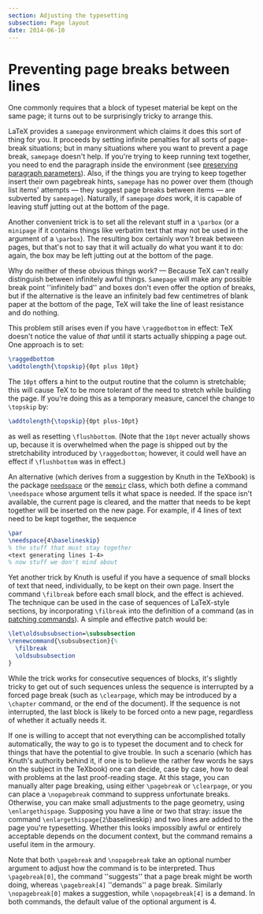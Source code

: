 ```yaml
---
section: Adjusting the typesetting
subsection: Page layout
date: 2014-06-10
---
```


# Preventing page breaks between lines

One commonly requires that a block of typeset material be kept on the
same page; it turns out to be surprisingly tricky to arrange this.

LaTeX provides a `samepage` environment which claims it
does this sort of thing for you.  It proceeds by setting infinite
penalties for all sorts of page-break situations; but in many
situations where you want to prevent a page break,
`samepage` doesn't help.  If you're trying to keep running
text together, you need to end the paragraph inside the environment
(see [preserving paragraph parameters](FAQ-paraparam.md)).
Also, if the things you are trying to keep together insert their own
pagebreak hints, `samepage` has no power over them (though
list items' attempts&nbsp;&mdash; they suggest page breaks between items&nbsp;&mdash;
are subverted by `samepage`).  Naturally, if
`samepage` _does_ work, it is capable of leaving
stuff jutting out at the bottom of the page.

Another convenient trick is to set all the relevant stuff in a
`\parbox` (or a `minipage` if it contains things like
verbatim text that may not be used in the argument of a `\parbox`).
The resulting box certainly _won't_ break between pages, but
that's not to say that it will actually do what you want it to do:
again, the box may be left jutting out at the bottom of the page.

Why do neither of these obvious things work?&nbsp;&mdash; Because TeX can't
really distinguish between infinitely awful things.
`Samepage` will make any possible break point ''infinitely
bad'' and boxes don't even offer the option of breaks, but if the
alternative is the leave an infinitely bad few centimetres of blank
paper at the bottom of the page, TeX will take the line of least
resistance and do nothing.

This problem still arises even if you have `\raggedbottom` in
effect: TeX doesn't notice the value of _that_ until it starts
actually shipping a page out.  One approach is to set:
```latex
\raggedbottom
\addtolength{\topskip}{0pt plus 10pt}
```
The `10pt` offers a hint to the output routine that the column is
stretchable; this will cause TeX to be more tolerant of the need to
stretch while building the page.  If you're doing this as a temporary
measure, cancel the change to `\topskip` by:
```latex
\addtolength{\topskip}{0pt plus-10pt}
```
as well as resetting `\flushbottom`.  (Note that the `10pt` never
actually shows up, because it is overwhelmed when the page is shipped
out by the stretchability introduced by `\raggedbottom`; however, it
could well have an effect if `\flushbottom` was in effect.)

An alternative (which derives from a suggestion by Knuth in the
TeXbook) is the package [`needspace`](https://ctan.org/pkg/needspace) or the [`memoir`](https://ctan.org/pkg/memoir) class,
which both define a command `\needspace` whose argument tells it
what space is needed.  If the space isn't available, the current page
is cleared, and the matter that needs to be kept together will be
inserted on the new page.  For example, if 4&nbsp;lines of text need to be
kept together, the sequence
```latex
\par
\needspace{4\baselineskip}
% the stuff that must stay together
<text generating lines 1-4>
% now stuff we don't mind about
```
Yet another trick by Knuth is useful if you have a sequence of small
blocks of text that need, individually, to be kept on their own page.
Insert the command `\filbreak` before each small block, and the
effect is achieved.  The technique can be used in the case of
sequences of LaTeX-style sections, by incorporating `\filbreak`
into the definition of a command (as in 
[patching commands](FAQ-patch.md)).  A simple and effective
patch would be:
<!-- {% raw %} -->
```latex
\let\oldsubsubsection=\subsubsection
\renewcommand{\subsubsection}{%
  \filbreak
  \oldsubsubsection
}
```
<!-- {% endraw %} -->
While the trick works for consecutive sequences of blocks, it's
slightly tricky to get out of such sequences unless the sequence is
interrupted by a forced page break (such as `\clearpage`, which may
be introduced by a `\chapter` command, or the end of the document).
If the sequence is not interrupted, the last block is likely to be
forced onto a new page, regardless of whether it actually needs it.

If one is willing to accept that not everything can be accomplished
totally automatically, the way to go is to typeset the document and to
check for things that have the potential to give trouble.  In such a
scenario (which has Knuth's authority behind it, if one is to believe
the rather few words he says on the subject in the TeXbook) one can
decide, case by case, how to deal with problems at the last
proof-reading stage.  At this stage, you can manually alter page
breaking, using either `\pagebreak` or `\clearpage`, or you can
place a `\nopagebreak` command to suppress unfortunate breaks.
Otherwise, you can make small adjustments to the page geometry, using
`\enlargethispage`.  Supposing you have a line or two that stray:
issue the command `\enlargethispage{2`\baselineskip`}` and
two lines are added to the page you're typesetting.  Whether this
looks impossibly awful or entirely acceptable depends on the document
context, but the command remains a useful item in the armoury.

Note that both `\pagebreak` and `\nopagebreak` take an optional
number argument to adjust how the command is to be interpreted.  Thus
`\pagebreak[0]`, the command ''suggests'' that a page break
might be worth doing, whereas `\pagebreak[4]` ''demands'' a
page break.  Similarly `\nopagebreak[0]` makes a suggestion,
while `\nopagebreak[4]` is a demand.  In both commands, the
default value of the optional argument is 4.

